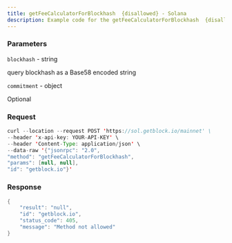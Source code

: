 ```yaml
---
title: getFeeCalculatorForBlockhash  {disallowed} - Solana
description: Example code for the getFeeCalculatorForBlockhash  {disallowed} json-rpc method. Сomplete guide on how to use getFeeCalculatorForBlockhash  {disallowed} json-rpc in GetBlock.io Web3 documentation.
---
```


### Parameters


`blockhash` - string

query blockhash as a Base58 encoded string

`commitment` - object

Optional

### Request

``` java
curl --location --request POST 'https://sol.getblock.io/mainnet' \ 
--header 'x-api-key: YOUR-API-KEY' \ 
--header 'Content-Type: application/json' \ 
--data-raw '{"jsonrpc": "2.0",
"method": "getFeeCalculatorForBlockhash",
"params": [null, null],
"id": "getblock.io"}'
```

###  Response

``` java
{
    "result": "null",
    "id": "getblock.io",
    "status_code": 405,
    "message": "Method not allowed"
}
```

